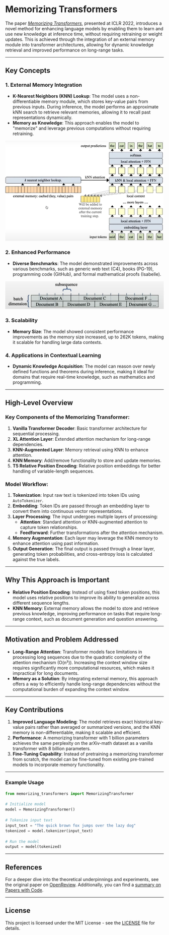 # Memorizing Transformers

The paper *[Memorizing Transformers](https://openreview.net/forum?id=TrjbxzRcnf-)*, presented at ICLR 2022, introduces a novel method for enhancing language models by enabling them to learn and use new knowledge at inference time, without requiring retraining or weight updates. This is achieved through the integration of an external memory module into transformer architectures, allowing for dynamic knowledge retrieval and improved performance on long-range tasks.

---

## Key Concepts

### 1. **External Memory Integration**
- **K-Nearest Neighbors (KNN) Lookup**: The model uses a non-differentiable memory module, which stores key-value pairs from previous inputs. During inference, the model performs an approximate kNN search to retrieve relevant memories, allowing it to recall past representations dynamically.
- **Memory as Knowledge**: This approach enables the model to "memorize" and leverage previous computations without requiring retraining.

![Extending transformers with memory](Images/image.png)

### 2. **Enhanced Performance**
- **Diverse Benchmarks**: The model demonstrated improvements across various benchmarks, such as generic web text (C4), books (PG-19), programming code (GitHub), and formal mathematical proofs (Isabelle).
  
![Data pipeline](Images/image-1.png)

### 3. **Scalability**
- **Memory Size**: The model showed consistent performance improvements as the memory size increased, up to 262K tokens, making it scalable for handling large data contexts.

### 4. **Applications in Contextual Learning**
- **Dynamic Knowledge Acquisition**: The model can reason over newly defined functions and theorems during inference, making it ideal for domains that require real-time knowledge, such as mathematics and programming.

---

## High-Level Overview

### Key Components of the Memorizing Transformer:
1. **Vanilla Transformer Decoder**: Basic transformer architecture for sequential processing.
2. **XL Attention Layer**: Extended attention mechanism for long-range dependencies.
3. **KNN-Augmented Layer**: Memory retrieval using KNN to enhance attention.
4. **KNN Memory**: Add/remove functionality to store and update memories.
5. **T5 Relative Position Encoding**: Relative position embeddings for better handling of variable-length sequences.

### Model Workflow:
1. **Tokenization**: Input raw text is tokenized into token IDs using `AutoTokenizer`.
2. **Embedding**: Token IDs are passed through an embedding layer to convert them into continuous vector representations.
3. **Layer Processing**: The input undergoes multiple layers of processing:
   - **Attention**: Standard attention or KNN-augmented attention to capture token relationships.
   - **Feedforward**: Further transformations after the attention mechanism.
4. **Memory Augmentation**: Each layer may leverage the KNN memory to enhance attention using past information.
5. **Output Generation**: The final output is passed through a linear layer, generating token probabilities, and cross-entropy loss is calculated against the true labels.

---

## Why This Approach is Important

- **Relative Position Encoding**: Instead of using fixed token positions, this model uses relative positions to improve its ability to generalize across different sequence lengths.
- **KNN Memory**: External memory allows the model to store and retrieve previous knowledge, improving performance on tasks that require long-range context, such as document generation and question answering.

---

## Motivation and Problem Addressed

- **Long-Range Attention**: Transformer models face limitations in processing long sequences due to the quadratic complexity of the attention mechanism (O(n²)). Increasing the context window size requires significantly more computational resources, which makes it impractical for long documents.
- **Memory as a Solution**: By integrating external memory, this approach offers a way to efficiently handle long-range dependencies without the computational burden of expanding the context window.

---

## Key Contributions

1. **Improved Language Modeling**: The model retrieves exact historical key-value pairs rather than averaged or summarized versions, and the KNN memory is non-differentiable, making it scalable and efficient.
2. **Performance**: A memorizing transformer with 1 billion parameters achieves the same perplexity on the arXiv-math dataset as a vanilla transformer with 8 billion parameters.
3. **Fine-Tuning Capability**: Instead of pretraining a memorizing transformer from scratch, the model can be fine-tuned from existing pre-trained models to incorporate memory functionality.

---

### Example Usage

```python
from memorizing_transformers import MemorizingTransformer

# Initialize model
model = MemorizingTransformer()

# Tokenize input text
input_text = "The quick brown fox jumps over the lazy dog"
tokenized = model.tokenizer(input_text)

# Run the model
output = model(tokenized)
```

---

## References

For a deeper dive into the theoretical underpinnings and experiments, see the original paper on [OpenReview](https://openreview.net/forum?id=TrjbxzRcnf-). Additionally, you can find a [summary on Papers with Code](https://paperswithcode.com/paper/memorizing-transformers).

---

## License

This project is licensed under the MIT License - see the [LICENSE](LICENSE) file for details.
